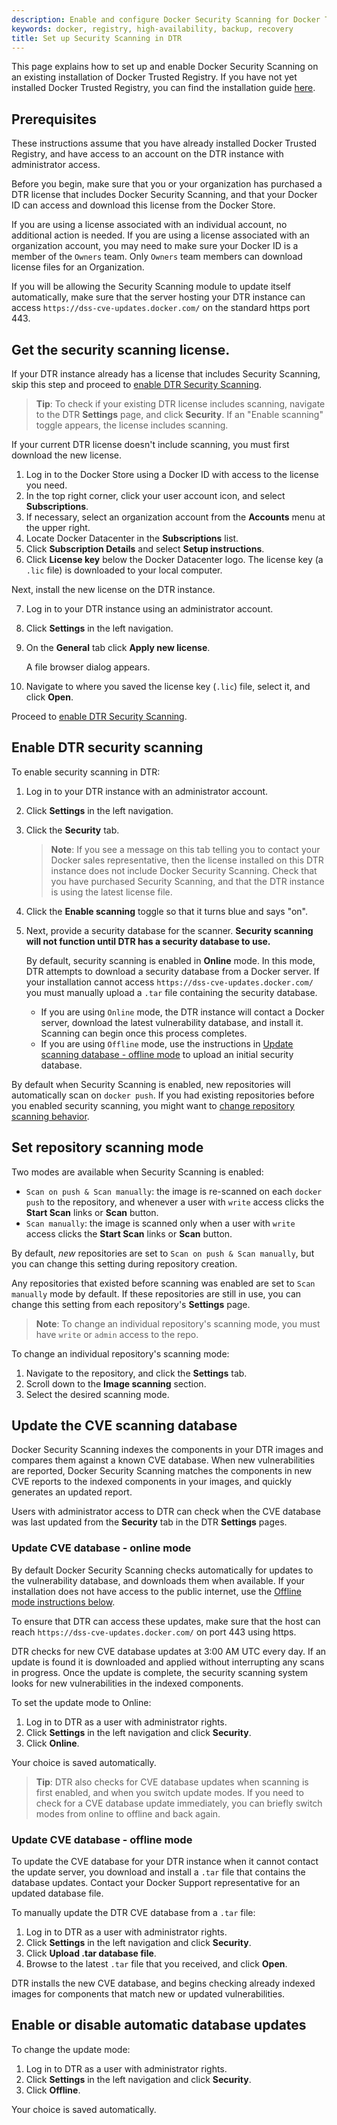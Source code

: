 ```yaml
---
description: Enable and configure Docker Security Scanning for Docker Trusted Registry.
keywords: docker, registry, high-availability, backup, recovery
title: Set up Security Scanning in DTR
---
```


This page explains how to set up and enable Docker Security Scanning on an existing installation of Docker Trusted Registry. If you have not yet installed Docker Trusted Registry, you can find the installation guide [here](../install/).

## Prerequisites

These instructions assume that you have already installed Docker Trusted
Registry, and have access to an account on the DTR instance with administrator
access.

Before you begin, make sure that you or your organization has purchased a DTR
license that includes Docker Security Scanning, and that your Docker ID can
access and download this license from the Docker Store.

If you are using a license associated with an individual account, no additional
action is needed. If you are using a license associated with an organization
account, you may need to make sure your Docker ID is a member of the `Owners`
team. Only `Owners` team members can download license files for an Organization.

If you will be allowing the Security Scanning module to update itself
automatically, make sure that the server hosting your DTR instance can access
`https://dss-cve-updates.docker.com/` on the standard https port 443.

## Get the security scanning license.

If your DTR instance already has a license that includes Security Scanning, skip
this step and proceed to [enable DTR Security Scanning](#enable-dtr-security-scanning).

> **Tip**: To check if your existing DTR license includes scanning, navigate to the DTR **Settings** page, and click **Security**. If an "Enable scanning" toggle appears, the license includes scanning.

If your current DTR license doesn't include scanning, you must first download the new license.

1. Log in to the Docker Store using a Docker ID with access to the license you need.
2. In the top right corner, click your user account icon, and select **Subscriptions**.
3. If necessary, select an organization account from the **Accounts** menu at the upper right.
4. Locate Docker Datacenter in the **Subscriptions** list.
5. Click **Subscription Details** and select **Setup instructions**.
6. Click **License key** below the Docker Datacenter logo.
    The license key (a `.lic` file) is downloaded to your local computer.

Next, install the new license on the DTR instance.

7. Log in to your DTR instance using an administrator account.
8. Click **Settings** in the left navigation.
9. On the **General** tab click **Apply new license**.

    A file browser dialog appears.

10. Navigate to where you saved the license key (`.lic`) file, select it, and click **Open**.

Proceed to [enable DTR Security Scanning](#enable-dtr-security-scanning).

## Enable DTR security scanning

To enable security scanning in DTR:

1. Log in to your DTR instance with an administrator account.
2. Click **Settings** in the left navigation.
3.  Click the **Security** tab.

    > **Note**: If you see a message on this tab telling you to contact your Docker sales representative, then the license installed on this DTR instance does not include Docker Security Scanning. Check that you have purchased Security Scanning, and that the DTR instance is using the latest license file.

4. Click the **Enable scanning** toggle so that it turns blue and says "on".
5.  Next, provide a security database for the scanner. **Security scanning will not function until DTR has a security database to use.**

    By default, security scanning is enabled in **Online** mode. In this mode,
    DTR attempts to download a security database from a Docker server. If your
    installation cannot access `https://dss-cve-updates.docker.com/` you must
    manually upload a `.tar` file containing the security database.

    - If you are using `Online` mode, the DTR instance will contact a Docker server, download the latest vulnerability database, and install it. Scanning can begin once this process completes.<!--(TODO: no completion or confirmation message?) -->
    - If you are using `Offline` mode, use the instructions in [Update scanning database - offline mode](#update-cve-database-offline-mode) to upload an initial security database.

By default when Security Scanning is enabled, new repositories will automatically scan on `docker push`. If you had existing repositories before you enabled security scanning, you might want to [change repository scanning behavior](#set-repository-scanning-mode).

## Set repository scanning mode

Two modes are available when Security Scanning is enabled:

- `Scan on push & Scan manually`: the image is re-scanned on each `docker push` to the repository, and whenever a user with `write` access clicks the **Start Scan** links or **Scan** button.
- `Scan manually`: the image is scanned only when a user with `write` access clicks the **Start Scan** links or **Scan** button.

By default, _new_ repositories are set to `Scan on push & Scan manually`, but
you can change this setting during repository creation.

Any repositories that existed before scanning was enabled are set to `Scan manually` mode by default. If these repositories are still in use, you can change this setting from each repository's **Settings** page.

> **Note**: To change an individual repository's scanning mode, you must have
`write` or `admin` access to the repo.

To change an individual repository's scanning mode:

1. Navigate to the repository, and click the **Settings** tab.
2. Scroll down to the **Image scanning** section.
3. Select the desired scanning mode.

## Update the CVE scanning database

Docker Security Scanning indexes the components in your DTR images and compares
them against a known CVE database. When new vulnerabilities are reported, Docker
Security Scanning matches the components in new CVE reports to the indexed
components in your images, and quickly generates an updated report.

Users with administrator access to DTR can check when the CVE database was last updated from the **Security** tab in the DTR **Settings** pages.

### Update CVE database - online mode

By default Docker Security Scanning checks automatically for updates to the
vulnerability database, and downloads them when available. If your installation
does not have access to the public internet, use the [Offline mode instructions below](#update-cve-database-offline-mode).

To ensure that DTR can access these updates, make sure that the host can reach
`https://dss-cve-updates.docker.com/` on port 443 using https.

DTR checks for new CVE database updates at 3:00 AM UTC every day. If an update
is found it is downloaded and applied without interrupting any scans in
progress. Once the update is complete, the security scanning system looks for
new vulnerabilities in the indexed components.

To set the update mode to Online:

1. Log in to DTR as a user with administrator rights.
2. Click **Settings** in the left navigation and click **Security**.
3. Click **Online**.

Your choice is saved automatically.

> **Tip**: DTR also checks for CVE database updates when scanning is first enabled, and when you switch update modes. If you need to check for a CVE database update immediately, you can briefly switch modes from online to offline and back again.

### Update CVE database - offline mode

To update the CVE database for your DTR instance when it cannot contact the update server, you download and install a `.tar` file that contains the database updates. Contact your Docker Support representative for an updated database file.

<!-- TODO: update when Store updates available.
1. Log in to the Docker Store.

    If you are a member of an Organization managing licenses using Docker Store,
    make sure your account is a member of the `Owners` team. Only Owners can
    view and manage licenses and other entitlements for Organizations from the
    Docker Store.

2. In the top right corner, click your user account icon, and select **Subscriptions**.
3. If necessary, select an organization account from the **Accounts** menu at the upper right.
4. Locate Docker Datacenter in the **Subscriptions** list.
5. Click ...-->

To manually update the DTR CVE database from a `.tar` file:

1. Log in to DTR as a user with administrator rights.
2. Click **Settings** in the left navigation and click **Security**.
4. Click **Upload .tar database file**.
5. Browse to the latest `.tar` file that you received, and click **Open**.

DTR installs the new CVE database, and begins checking already indexed images
for components that match new or updated vulnerabilities.

## Enable or disable automatic database updates

To change the update mode:

1. Log in to DTR as a user with administrator rights.
2. Click **Settings** in the left navigation and click **Security**.
3. Click **Offline**.

Your choice is saved automatically.
